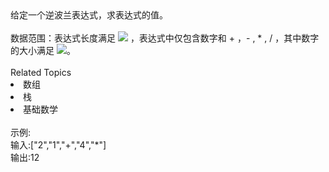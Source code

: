 <div>  给定一个逆波兰表达式，求表达式的值。 </div> <div>  <br> </div> <div>  数据范围：表达式长度满足 <img src="https://www.nowcoder.com/equation?tex=1%20%5Cle%20n%20%5Cle%2010%5E4%20%5C"> ，表达式中仅包含数字和 + ，- , * , / ，其中数字的大小满足 <img src="https://www.nowcoder.com/equation?tex=%7Cval%7C%20%5Cle%20200%20%5C">。<br> </div><div><br></div><div><div>Related Topics</div><div><li>数组</li><li>栈</li><li>基础数学</li></div></div><br>示例:<br>输入:["2","1","+","4","*"]<br>输出:12
<br>